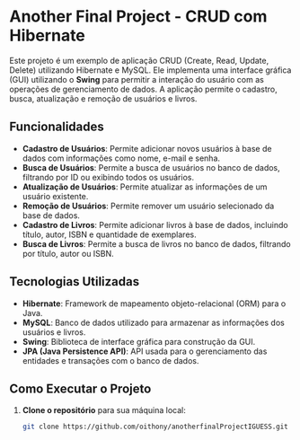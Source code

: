 # Another Final Project - CRUD com Hibernate

Este projeto é um exemplo de aplicação CRUD (Create, Read, Update, Delete) utilizando Hibernate e MySQL. Ele implementa uma interface gráfica (GUI) utilizando o **Swing** para permitir a interação do usuário com as operações de gerenciamento de dados. A aplicação permite o cadastro, busca, atualização e remoção de usuários e livros.

## Funcionalidades

- **Cadastro de Usuários**: Permite adicionar novos usuários à base de dados com informações como nome, e-mail e senha.
- **Busca de Usuários**: Permite a busca de usuários no banco de dados, filtrando por ID ou exibindo todos os usuários.
- **Atualização de Usuários**: Permite atualizar as informações de um usuário existente.
- **Remoção de Usuários**: Permite remover um usuário selecionado da base de dados.
- **Cadastro de Livros**: Permite adicionar livros à base de dados, incluindo título, autor, ISBN e quantidade de exemplares.
- **Busca de Livros**: Permite a busca de livros no banco de dados, filtrando por título, autor ou ISBN.

## Tecnologias Utilizadas

- **Hibernate**: Framework de mapeamento objeto-relacional (ORM) para o Java.
- **MySQL**: Banco de dados utilizado para armazenar as informações dos usuários e livros.
- **Swing**: Biblioteca de interface gráfica para construção da GUI.
- **JPA (Java Persistence API)**: API usada para o gerenciamento das entidades e transações com o banco de dados.

## Como Executar o Projeto

1. **Clone o repositório** para sua máquina local:

   ```bash
   git clone https://github.com/oithony/anotherfinalProjectIGUESS.git


